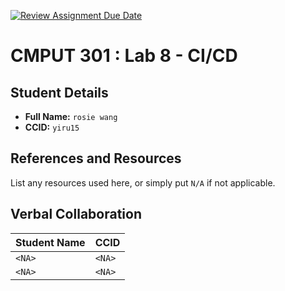 [![Review Assignment Due Date](https://classroom.github.com/assets/deadline-readme-button-22041afd0340ce965d47ae6ef1cefeee28c7c493a6346c4f15d667ab976d596c.svg)](https://classroom.github.com/a/3ZpuXxLN)
# CMPUT 301 : Lab 8 - CI/CD

## Student Details

- **Full Name:** `rosie wang`
- **CCID:** `yiru15`

## References and Resources

List any resources used here, or simply put `N/A` if not applicable.

## Verbal Collaboration

| Student Name | CCID     |
| ------------ | -------- |
| `<NA>` | `<NA>` |
| `<NA>` | `<NA>` |
